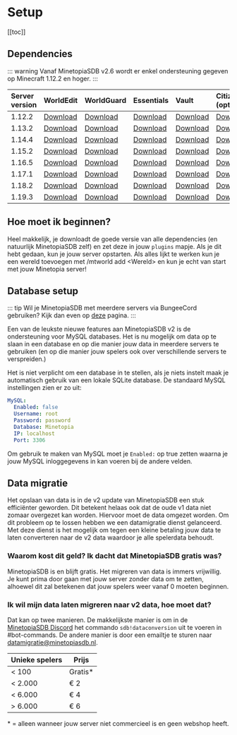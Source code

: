 # Setup

[[toc]]


## Dependencies
::: warning
Vanaf MinetopiaSDB v2.6 wordt er enkel ondersteuning gegeven op Minecraft 1.12.2 en hoger.
:::

| Server version  | WorldEdit                                                                    | WorldGuard                                                                    | Essentials                                                                              | Vault                                                                    | Citizens (optioneel!)                                      |
| :-------------- | :--------------------------------------------------------------------------- | :---------------------------------------------------------------------------- | :-------------------------------------------------------------------------------------- | :----------------------------------------------------------------------- | :--------------------------------------------------------- |
| 1.12.2          | [Download](https://dev.bukkit.org/projects/worldedit/files/2597538/download) | [Download](https://dev.bukkit.org/projects/worldguard/files/2610618/download) | [Download](https://essentialsx.net/downloads.html?branch=stable) | [Download](https://dev.bukkit.org/projects/vault/files/894359/download)  | [Download](https://ci.citizensnpcs.co/job/citizens2/lastSuccessfulBuild/) |
| 1.13.2          | [Download](https://dev.bukkit.org/projects/worldedit/files/4162203/download) | [Download](https://dev.bukkit.org/projects/worldguard/files/2723606/download) | [Download](https://essentialsx.net/downloads.html?branch=stable) | [Download](https://www.spigotmc.org/resources/vault.34315/download?version=344916) | [Download](https://ci.citizensnpcs.co/job/citizens2/lastSuccessfulBuild/) |
| 1.14.4          | [Download](https://dev.bukkit.org/projects/worldedit/files/4162203/download) | [Download](https://dev.bukkit.org/projects/worldguard/files/2989116/download) | [Download](https://essentialsx.net/downloads.html?branch=stable) | [Download](https://www.spigotmc.org/resources/vault.34315/download?version=344916) | [Download](https://ci.citizensnpcs.co/job/citizens2/lastSuccessfulBuild/) |
| 1.15.2          | [Download](https://dev.bukkit.org/projects/worldedit/files/4162203/download) | [Download](https://dev.bukkit.org/projects/worldguard/files/2989116/download) | [Download](https://essentialsx.net/downloads.html?branch=stable) | [Download](https://www.spigotmc.org/resources/vault.34315/download?version=344916) | [Download](https://ci.citizensnpcs.co/job/citizens2/lastSuccessfulBuild/) |
| 1.16.5          | [Download](https://dev.bukkit.org/projects/worldedit/files/4162203/download) | [Download](https://dev.bukkit.org/projects/worldguard/files/3342964/download) | [Download](https://essentialsx.net/downloads.html?branch=stable) | [Download](https://www.spigotmc.org/resources/vault.34315/download?version=344916) | [Download](https://ci.citizensnpcs.co/job/citizens2/lastSuccessfulBuild/) |
| 1.17.1          | [Download](https://dev.bukkit.org/projects/worldedit/files/4162203/download) | [Download](https://dev.bukkit.org/projects/worldguard/files/3677516/download) | [Download](https://essentialsx.net/downloads.html?branch=stable) | [Download](https://www.spigotmc.org/resources/vault.34315/download?version=344916) | [Download](https://ci.citizensnpcs.co/job/citizens2/lastSuccessfulBuild/) |
| 1.18.2          | [Download](https://dev.bukkit.org/projects/worldedit/files/4162203/download) | [Download](https://dev.bukkit.org/projects/worldguard/files/3677516/download) | [Download](https://essentialsx.net/downloads.html?branch=stable) | [Download](https://www.spigotmc.org/resources/vault.34315/download?version=344916) | [Download](https://ci.citizensnpcs.co/job/citizens2/lastSuccessfulBuild/) |
| 1.19.3          | [Download](https://dev.bukkit.org/projects/worldedit/files/4162203/download) | [Download](https://dev.bukkit.org/projects/worldguard/files/3903109/download) | [Download](https://essentialsx.net/downloads.html?branch=stable) | [Download](https://www.spigotmc.org/resources/vault.34315/download?version=344916) | [Download](https://ci.citizensnpcs.co/job/citizens2/lastSuccessfulBuild/) |



## Hoe moet ik beginnen?

Heel makkelijk, je downloadt de goede versie van alle dependencies (en natuurlijk MinetopiaSDB zelf) en zet deze in jouw ``plugins`` mapje. Als je dit hebt gedaan, kun je jouw server opstarten. Als alles lijkt te werken kun je een wereld toevoegen met /mtworld add \<Wereld\> en kun je echt van start met jouw Minetopia server!

## Database setup

::: tip
Wil je MinetopiaSDB met meerdere servers via BungeeCord gebruiken? Kijk dan even op [deze](./bungeecord.md) pagina.
:::


Een van de leukste nieuwe features aan MinetopiaSDB v2 is de ondersteuning voor MySQL databases. Het is nu mogelijk om data op te slaan in een database en op die manier jouw data in meerdere servers te gebruiken (en op die manier jouw spelers ook over verschillende servers te verspreiden.) 

Het is niet verplicht om een database in te stellen, als je niets instelt maak je automatisch gebruik van een lokale SQLite database. De standaard MySQL instellingen zien er zo uit:
```yml
MySQL:
  Enabled: false
  Username: root
  Password: password
  Database: Minetopia
  IP: localhost
  Port: 3306
```
Om gebruik te maken van MySQL moet je ``Enabled:`` op true zetten waarna je jouw MySQL inloggegevens in kan voeren bij de andere velden.



## Data migratie

Het opslaan van data is in de v2 update van MinetopiaSDB een stuk efficiënter geworden. Dit betekent helaas ook dat de oude v1 data niet zomaar overgezet kan worden. Hiervoor moet de data omgezet worden. Om dit probleem op te lossen hebben we een datamigratie dienst gelanceerd. Met deze dienst is het mogelijk om tegen een kleine betaling jouw data te laten converteren naar de v2 data waardoor je alle spelerdata behoudt.


### Waarom kost dit geld? Ik dacht dat MinetopiaSDB gratis was?

MinetopiaSDB is en blijft gratis. Het migreren van data is immers vrijwillig. Je kunt prima door gaan met jouw server zonder data om te zetten, alhoewel dit zal betekenen dat jouw spelers weer vanaf 0 moeten beginnen.


### Ik wil mijn data laten migreren naar v2 data, hoe moet dat?

Dat kan op twee manieren. De makkelijkste manier is om in de [MinetopiaSDB Discord](https://minetopiasdb.nl/discord) het commando ``sdb!dataconversion`` uit te voeren in #bot-commands. De andere manier is door een emailtje te sturen naar [datamigratie@minetopiasdb.nl](mailto:datamigratie@minetopiasdb.nl).

| Unieke spelers  | Prijs   |
| --------------- | ------- |
| < 100           | Gratis* |
| < 2.000         | € 2     |
| < 6.000         | € 4     |
| > 6.000         | € 6     |

\* = alleen wanneer jouw server niet commercieel is en geen webshop heeft.
